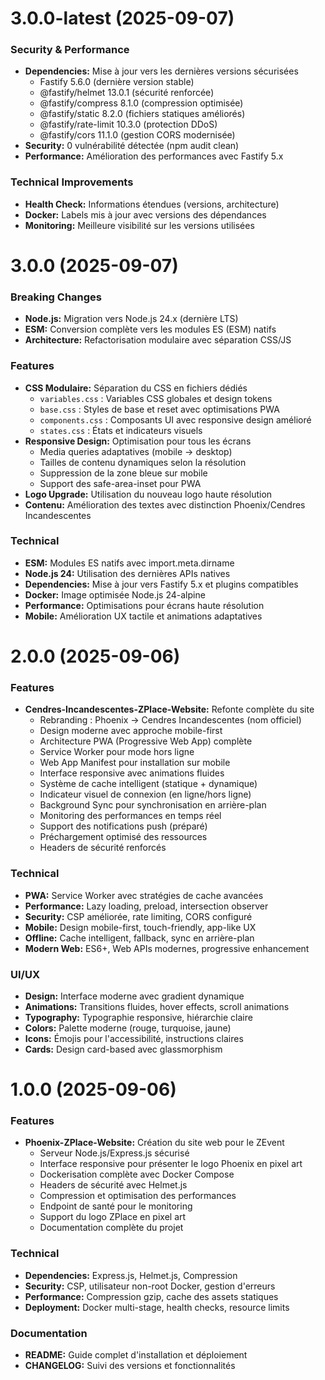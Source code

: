 # 3.0.0-latest (2025-09-07)

### Security & Performance
* **Dependencies:** Mise à jour vers les dernières versions sécurisées
  - Fastify 5.6.0 (dernière version stable)
  - @fastify/helmet 13.0.1 (sécurité renforcée)
  - @fastify/compress 8.1.0 (compression optimisée)
  - @fastify/static 8.2.0 (fichiers statiques améliorés)
  - @fastify/rate-limit 10.3.0 (protection DDoS)
  - @fastify/cors 11.1.0 (gestion CORS modernisée)
* **Security:** 0 vulnérabilité détectée (npm audit clean)
* **Performance:** Amélioration des performances avec Fastify 5.x

### Technical Improvements
* **Health Check:** Informations étendues (versions, architecture)
* **Docker:** Labels mis à jour avec versions des dépendances
* **Monitoring:** Meilleure visibilité sur les versions utilisées

# 3.0.0 (2025-09-07)

### Breaking Changes
* **Node.js:** Migration vers Node.js 24.x (dernière LTS)
* **ESM:** Conversion complète vers les modules ES (ESM) natifs
* **Architecture:** Refactorisation modulaire avec séparation CSS/JS

### Features
* **CSS Modulaire:** Séparation du CSS en fichiers dédiés
  - `variables.css` : Variables CSS globales et design tokens
  - `base.css` : Styles de base et reset avec optimisations PWA
  - `components.css` : Composants UI avec responsive design amélioré
  - `states.css` : États et indicateurs visuels
* **Responsive Design:** Optimisation pour tous les écrans
  - Media queries adaptatives (mobile → desktop)
  - Tailles de contenu dynamiques selon la résolution
  - Suppression de la zone bleue sur mobile
  - Support des safe-area-inset pour PWA
* **Logo Upgrade:** Utilisation du nouveau logo haute résolution
* **Contenu:** Amélioration des textes avec distinction Phoenix/Cendres Incandescentes

### Technical
* **ESM:** Modules ES natifs avec import.meta.dirname
* **Node.js 24:** Utilisation des dernières APIs natives
* **Dependencies:** Mise à jour vers Fastify 5.x et plugins compatibles
* **Docker:** Image optimisée Node.js 24-alpine
* **Performance:** Optimisations pour écrans haute résolution
* **Mobile:** Amélioration UX tactile et animations adaptatives

# 2.0.0 (2025-09-06)

### Features
* **Cendres-Incandescentes-ZPlace-Website:** Refonte complète du site
  - Rebranding : Phoenix → Cendres Incandescentes (nom officiel)
  - Design moderne avec approche mobile-first
  - Architecture PWA (Progressive Web App) complète
  - Service Worker pour mode hors ligne
  - Web App Manifest pour installation sur mobile
  - Interface responsive avec animations fluides
  - Système de cache intelligent (statique + dynamique)
  - Indicateur visuel de connexion (en ligne/hors ligne)
  - Background Sync pour synchronisation en arrière-plan
  - Monitoring des performances en temps réel
  - Support des notifications push (préparé)
  - Préchargement optimisé des ressources
  - Headers de sécurité renforcés

### Technical
* **PWA:** Service Worker avec stratégies de cache avancées
* **Performance:** Lazy loading, preload, intersection observer
* **Security:** CSP améliorée, rate limiting, CORS configuré
* **Mobile:** Design mobile-first, touch-friendly, app-like UX
* **Offline:** Cache intelligent, fallback, sync en arrière-plan
* **Modern Web:** ES6+, Web APIs modernes, progressive enhancement

### UI/UX
* **Design:** Interface moderne avec gradient dynamique
* **Animations:** Transitions fluides, hover effects, scroll animations
* **Typography:** Typographie responsive, hiérarchie claire
* **Colors:** Palette moderne (rouge, turquoise, jaune)
* **Icons:** Émojis pour l'accessibilité, instructions claires
* **Cards:** Design card-based avec glassmorphism

# 1.0.0 (2025-09-06)

### Features
* **Phoenix-ZPlace-Website:** Création du site web pour le ZEvent
  - Serveur Node.js/Express.js sécurisé
  - Interface responsive pour présenter le logo Phoenix en pixel art
  - Dockerisation complète avec Docker Compose
  - Headers de sécurité avec Helmet.js
  - Compression et optimisation des performances
  - Endpoint de santé pour le monitoring
  - Support du logo ZPlace en pixel art
  - Documentation complète du projet

### Technical
* **Dependencies:** Express.js, Helmet.js, Compression
* **Security:** CSP, utilisateur non-root Docker, gestion d'erreurs
* **Performance:** Compression gzip, cache des assets statiques
* **Deployment:** Docker multi-stage, health checks, resource limits

### Documentation
* **README:** Guide complet d'installation et déploiement
* **CHANGELOG:** Suivi des versions et fonctionnalités
